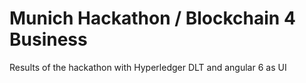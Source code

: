# Munich Hackathon / Blockchain 4 Business
Results of the hackathon with Hyperledger DLT and angular 6 as UI
